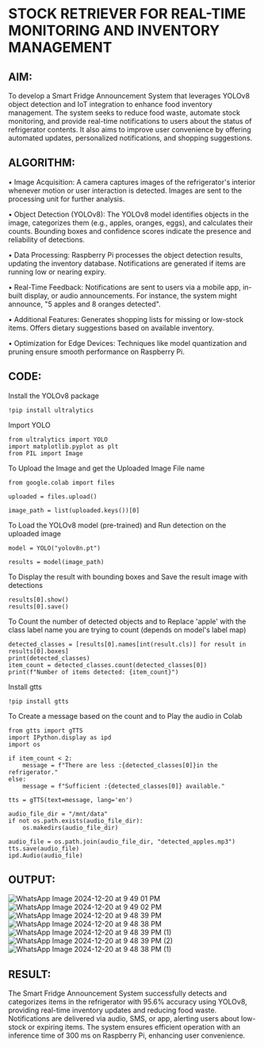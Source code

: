 # STOCK RETRIEVER FOR REAL-TIME MONITORING AND INVENTORY MANAGEMENT

## AIM:
To develop a Smart Fridge Announcement System that leverages YOLOv8 object detection and IoT integration to enhance food inventory management. The system seeks to reduce food waste, automate stock monitoring, and provide real-time notifications to users about the status of refrigerator contents. It also aims to improve user convenience by offering automated updates, personalized notifications, and shopping suggestions.

## ALGORITHM:
• Image Acquisition: A camera captures images of the refrigerator's interior whenever motion or user interaction is detected.
Images are sent to the processing unit for further analysis.

• Object Detection (YOLOv8): The YOLOv8 model identifies objects in the image, categorizes them (e.g., apples, oranges, eggs), and calculates their counts.
Bounding boxes and confidence scores indicate the presence and reliability of detections.

• Data Processing: Raspberry Pi processes the object detection results, updating the inventory database.
Notifications are generated if items are running low or nearing expiry.

• Real-Time Feedback: Notifications are sent to users via a mobile app, in-built display, or audio announcements.
For instance, the system might announce, "5 apples and 8 oranges detected".

• Additional Features: Generates shopping lists for missing or low-stock items.
Offers dietary suggestions based on available inventory.

• Optimization for Edge Devices: Techniques like model quantization and pruning ensure smooth performance on Raspberry Pi.

## CODE:
Install the YOLOv8 package
```
!pip install ultralytics
```
Import YOLO
```
from ultralytics import YOLO
import matplotlib.pyplot as plt
from PIL import Image
```
To Upload the Image and get the Uploaded Image File name
```
from google.colab import files

uploaded = files.upload()

image_path = list(uploaded.keys())[0]
```
To Load the YOLOv8 model (pre-trained) and Run detection on the uploaded image
```
model = YOLO("yolov8n.pt") 

results = model(image_path)
```
To Display the result with bounding boxes and Save the result image with detections
```
results[0].show()  
results[0].save()
```
To Count the number of detected objects and to Replace 'apple' with the class label name you are trying to count (depends on model's label map)
```
detected_classes = [results[0].names[int(result.cls)] for result in results[0].boxes] 
print(detected_classes)
item_count = detected_classes.count(detected_classes[0])
print(f"Number of items detected: {item_count}")
```
Install gtts
```
!pip install gtts
```
To Create a message based on the count and to Play the audio in Colab
```
from gtts import gTTS
import IPython.display as ipd
import os

if item_count < 2:
    message = f"There are less :{detected_classes[0]}in the refrigerator."
else:
    message = f"Sufficient :{detected_classes[0]} available."

tts = gTTS(text=message, lang='en')

audio_file_dir = "/mnt/data"
if not os.path.exists(audio_file_dir):
    os.makedirs(audio_file_dir)

audio_file = os.path.join(audio_file_dir, "detected_apples.mp3") 
tts.save(audio_file)
ipd.Audio(audio_file)
```
## OUTPUT:
![WhatsApp Image 2024-12-20 at 9 49 01 PM](https://github.com/user-attachments/assets/a8617f0d-9126-4f2c-ac51-41eed050b582)
![WhatsApp Image 2024-12-20 at 9 49 02 PM](https://github.com/user-attachments/assets/6e3f1bc3-6984-4100-a433-96b73a57dd90)
![WhatsApp Image 2024-12-20 at 9 48 39 PM](https://github.com/user-attachments/assets/c02321a6-4d48-48da-9864-954c518940d1)
![WhatsApp Image 2024-12-20 at 9 48 38 PM](https://github.com/user-attachments/assets/75c48b43-5497-44d8-b3f5-852cfc9f4655)
![WhatsApp Image 2024-12-20 at 9 48 39 PM (1)](https://github.com/user-attachments/assets/cd1ef41d-02ad-4322-9376-91fffd8477f3)
![WhatsApp Image 2024-12-20 at 9 48 39 PM (2)](https://github.com/user-attachments/assets/bc435a7c-2a7b-4330-8595-ff00ee3158fe)
![WhatsApp Image 2024-12-20 at 9 48 38 PM (1)](https://github.com/user-attachments/assets/0874d27f-2ae4-4608-863b-28918637b6b2)

## RESULT:
The Smart Fridge Announcement System successfully detects and categorizes items in the refrigerator with 95.6% accuracy using YOLOv8, providing real-time inventory updates and reducing food waste. Notifications are delivered via audio, SMS, or app, alerting users about low-stock or expiring items. The system ensures efficient operation with an inference time of 300 ms on Raspberry Pi, enhancing user convenience.
